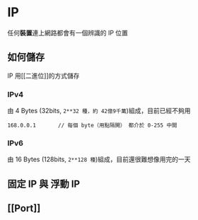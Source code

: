 # IP
任何**裝置**連上網路都會有一個辨識的 IP 位置

## 如何儲存
 IP 用[[二進位]]的方式儲存
### IPv4
由 4 Bytes (32bits, `2**32 種，約 42億9千萬`)組成，目前已經不夠用
```
168.0.0.1		// 每個 byte（用點隔開） 都介於 0-255 中間
```
 
 ### IPv6
 由 16 Bytes (128bits, `2**128 種`)組成，目前還很難想像用完的一天
 
 ## 固定 IP 與 浮動 IP
##  [[Port]]